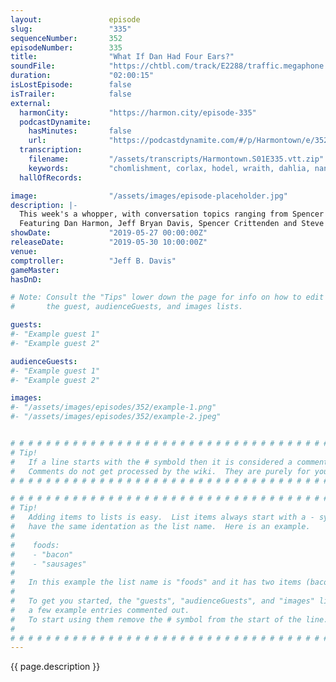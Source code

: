 ```yaml
---
layout:               episode
slug:                 "335"
sequenceNumber:       352
episodeNumber:        335
title:                "What If Dan Had Four Ears?"
soundFile:            "https://chtbl.com/track/E2288/traffic.megaphone.fm/STA9970239376.mp3?updated=1596567775"
duration:             "02:00:15"
isLostEpisode:        false
isTrailer:            false
external:
  harmonCity:         "https://harmon.city/episode-335"
  podcastDynamite:
    hasMinutes:       false
    url:              "https://podcastdynamite.com/#/p/Harmontown/e/352/335"
  transcription:
    filename:         "/assets/transcripts/Harmontown.S01E335.vtt.zip"
    keywords:         "chomlishment, corlax, hodel, wraith, dahlia, nantucket, eagle's, peru, anesthetic, zodiac, percocet, reconstruction, canyons, farming, realtor, hairline, dp, memorial, tom's, bangs, polio, anesthesia, peeling, olives, bleach"
  hallOfRecords:      

image:                "/assets/images/episode-placeholder.jpg"
description: |-
  This week's a whopper, with conversation topics ranging from Spencer's hip surgery, Dan's much anticipated Game of Thrones take, and another underscoring of how unprepared our (Dan's) parents were for the advent of the internet. All that and THE RETURN OF D&D.
  Featuring Dan Harmon, Jeff Bryan Davis, Spencer Crittenden and Steve Levy.
showDate:             "2019-05-27 00:00:00Z"
releaseDate:          "2019-05-30 10:00:00Z"
venue:                
comptroller:          "Jeff B. Davis"
gameMaster:           
hasDnD:               

# Note: Consult the "Tips" lower down the page for info on how to edit
#       the guest, audienceGuests, and images lists.

guests:
#- "Example guest 1"
#- "Example guest 2"

audienceGuests:
#- "Example guest 1"
#- "Example guest 2"

images:
#- "/assets/images/episodes/352/example-1.png"
#- "/assets/images/episodes/352/example-2.jpeg"


# # # # # # # # # # # # # # # # # # # # # # # # # # # # # # # # # # # # # # # # # # # # #
# Tip!
#   If a line starts with the # symbold then it is considered a comment.
#   Comments do not get processed by the wiki.  They are purely for your information.
# # # # # # # # # # # # # # # # # # # # # # # # # # # # # # # # # # # # # # # # # # # # #

# # # # # # # # # # # # # # # # # # # # # # # # # # # # # # # # # # # # # # # # # # # # #
# Tip!
#   Adding items to lists is easy.  List items always start with a - symbol and have
#   have the same identation as the list name.  Here is an example.
#
#    foods:
#    - "bacon"
#    - "sausages"
#
#   In this example the list name is "foods" and it has two items (bacon, and sausages).
#
#   To get you started, the "guests", "audienceGuests", and "images" lists below have
#   a few example entries commented out.
#   To start using them remove the # symbol from the start of the line.
#
# # # # # # # # # # # # # # # # # # # # # # # # # # # # # # # # # # # # # # # # # # # # #
---
```


<!-- The episode description will be rendered here -->
{{ page.description }}

<!-- Add your content BELOW here -->
<!-- vvvvvvvvvvvvvvvvvvvvvvvvvvv -->




<!-- ^^^^^^^^^^^^^^^^^^^^^^^^^^^ -->
<!-- Add your content ABOVE here -->

<!-- The episode gallery will be rendered here -->